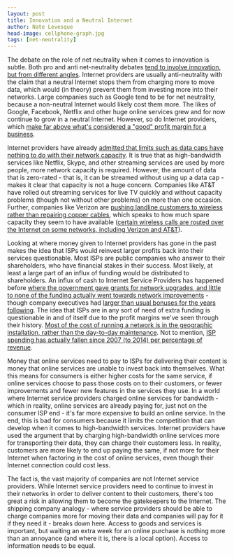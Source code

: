 ```yaml
---
layout: post
title: Innovation and a Neutral Internet
author: Nate Levesque
head-image: cellphone-graph.jpg
tags: [net-neutrality]
---
```


The debate on the role of net neutrality when it comes to innovation is subtle. Both pro and anti net-neutrality debates [tend to involve innovation, but from different angles](https://www.scientificamerican.com/article/the-net-neutrality-debate-in-2-minutes-or-less/). Internet providers are usually anti-neutrality with the claim that a neutral Internet stops them from charging more to move data, which would (in theory) prevent them from investing more into their networks. Large companies such as Google tend to be for net neutrality, because a non-neutral Internet would likely cost them more. The likes of Google, Facebook, Netflix and other huge online services grew and for now continue to grow in a neutral Internet. However, so do Internet providers, which [make far above what's considered a "good" profit margin for a business](https://www.technologyreview.com/s/510176/when-will-the-rest-of-us-get-google-fiber/).

Internet providers have already [admitted that limits such as data caps have nothing to do with their network capacity](https://arstechnica.com/business/2012/12/report-data-caps-just-a-cash-cow-for-internet-providers/). It is true that as high-bandwidth services like Netflix, Skype, and other streaming services are used by more people, more network capacity is required. However, the amount of data that is zero-rated - that is, it can be streamed without using up a data cap - makes it clear that capacity is not a huge concern. Companies like AT&T have rolled out streaming services for live TV quickly and without capacity problems (though not without other problems) on more than one occasion. Further, companies like Verizon are [pushing landline customers to wireless rather than repairing copper cables](https://arstechnica.com/information-technology/2016/10/verizon-workers-can-now-be-fired-if-they-fix-copper-phone-lines/?mc_cid=193eaa3dd3&mc_eid=ac30b8596a), which speaks to how much spare capacity they seem to have available ([certain wireless calls are routed over the Internet on some networks, including Verizon and AT&T](https://www.engadget.com/2014/05/01/att-volte-launch/)).

Looking at where money given to Internet providers has gone in the past makes the idea that ISPs would reinvest larger profits back into their services questionable. Most ISPs are public companies who answer to their shareholders, who have financial stakes in their success. Most likely, at least a large part of an influx of funding would be distributed to shareholders. An influx of cash to Internet Service Providers has happened before [where the government gave grants for network upgrades, and little to none of the funding actually went towards network improvements](https://web-beta.archive.org/web/20140301130958/http://www.pbs.org/cringely/pulpit/2007/pulpit_20070810_002683.html) - though company executives had [larger than usual bonuses for the years following](http://www.forbes.com/lists/2012/12/ceo-compensation-12_Brian-L-Roberts_1BLX.html). The idea that ISPs are in any sort of need of extra funding is questionable in and of itself due to the profit margins we've seen through their history. [Most of the cost of running a network is in the geographic installation, rather than the day-to-day maintenance](https://www.washingtonpost.com/news/the-switch/wp/2014/07/24/isps-are-spending-less-on-their-networks-as-they-make-more-money-off-them/). Not to mention, [ISP spending has actually fallen since 2007 (to 2014) per percentage of revenue](https://www.washingtonpost.com/news/the-switch/wp/2014/07/24/isps-are-spending-less-on-their-networks-as-they-make-more-money-off-them/).

Money that online services need to pay to ISPs for delivering their content is money that online services are unable to invest back into themselves. What this means for consumers is either higher costs for the same service, if online services choose to pass those costs on to their customers, or fewer improvements and fewer new features in the services they use. In a world where Internet service providers charged online services for bandwidth - which in reality, online services are already paying for, just not on the consumer ISP end - it's far more expensive to build an online service. In the end, this is bad for consumers because it limits the competition that can develop when it comes to high-bandwidth services. Internet providers have used the argument that by charging high-bandwidth online services more for transporting their data, they can charge their customers less. In reality, customers are more likely to end up paying the same, if not more for their Internet when factoring in the cost of online services, even though their Internet connection could cost less.

The fact is, the vast majority of companies are not Internet service providers. While Internet service providers need to continue to invest in their networks in order to deliver content to their customers, there's too great a risk in allowing them to become the gatekeepers to the Internet. The shipping company analogy - where service providers should be able to charge companies more for moving their data and companies will pay for it if they need it - breaks down here. Access to goods and services is important, but waiting an extra week for an online purchase is nothing more than an annoyance (and where it is, there is a local option). Access to information needs to be equal.
